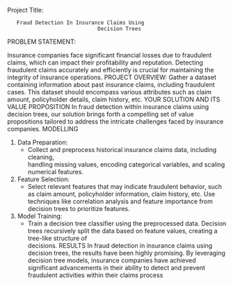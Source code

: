 Project Title:

       Fraud Detection In Insurance Claims Using 
                                 Decision Trees
PROBLEM  STATEMENT:

Insurance companies face significant financial losses due to fraudulent claims, which can impact their profitability and reputation. Detecting fraudulent claims accurately and efficiently is crucial for maintaining the integrity of insurance operations.
PROJECT   OVERVIEW:
  Gather a dataset containing information about past insurance claims, including fraudulent cases. This dataset should encompass various attributes such as claim amount, policyholder details, claim history, etc.
YOUR SOLUTION AND ITS VALUE PROPOSITION
In fraud detection within insurance claims using decision trees, our solution brings forth a compelling set of value propositions tailored to address the intricate challenges faced by insurance companies.
MODELLING
1. Data Preparation:
   - Collect and preprocess historical insurance claims data, including cleaning,   
      handling missing values, encoding categorical variables, and scaling   
      numerical features.
2. Feature Selection:
   - Select relevant features that may indicate fraudulent behavior, such as claim 
      amount, policyholder information, claim history, etc. Use techniques like correlation 
      analysis and feature importance from decision trees to prioritize features.
3. Model Training:
   - Train a decision tree classifier using the preprocessed data. Decision trees 
      recursively split the data based on feature values, creating a tree-like structure of   
      decisions.
RESULTS
In fraud detection in insurance claims using decision trees, the results have been highly promising. By leveraging decision tree models, insurance companies have achieved significant advancements in their ability to detect and prevent fraudulent activities within their claims process
